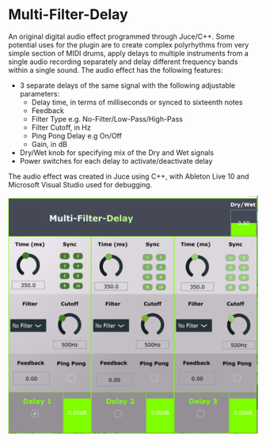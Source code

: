# Multi-Filter-Delay
An original digital audio effect programmed through Juce/C++. Some potential uses for the plugin are to create complex polyrhythms from very simple section of MIDI drums, apply
delays to multiple instruments from a single audio recording separately and delay different
frequency bands within a single sound. The audio effect has the following features:
* 3 separate delays of the same signal with the following adjustable parameters:
  * Delay time, in terms of milliseconds or synced to sixteenth notes
  * Feedback
  * Filter Type e.g. No-Filter/Low-Pass/High-Pass
  * Filter Cutoff, in Hz
  * Ping Pong Delay e.g On/Off
  * Gain, in dB
* Dry/Wet knob for specifying mix of the Dry and Wet signals
* Power switches for each delay to activate/deactivate delay

The audio effect was created in Juce using C++, with Ableton
Live 10 and Microsoft Visual Studio used for debugging.

![Mult-Delay GUI](https://github.com/lbros96/Multi-Filter-Delay/blob/master/GUI.PNG?raw=true)
